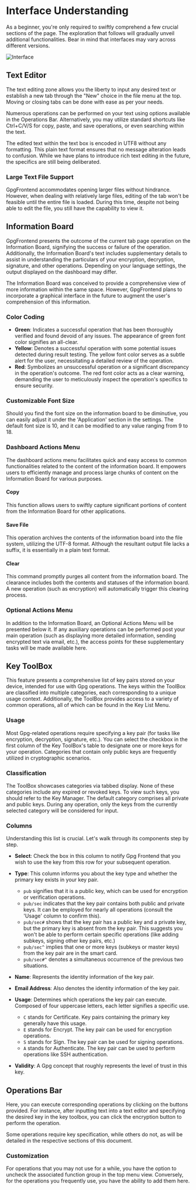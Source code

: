 # Interface Understanding

As a beginner, you're only required to swiftly comprehend a few crucial sections
of the page. The exploration that follows will gradually unveil additional
functionalities. Bear in mind that interfaces may vary across different
versions.

![Interface](https://image.cdn.bktus.com/i/2023/11/16/27c0bd12-8a1d-b9ae-2ecd-dbde5f96e36f.webp)

## Text Editor

The text editing zone allows you the liberty to input any desired text or
establish a new tab through the "New" choice in the file menu at the top. Moving
or closing tabs can be done with ease as per your needs.

Numerous operations can be performed on your text using options available in the
Operations Bar. Alternatively, you may utilize standard shortcuts like
Ctrl+C/V/S for copy, paste, and save operations, or even searching within the
text.

The edited text within the text box is encoded in UTF8 without any formatting.
This plain text format ensures that no message alteration leads to confusion.
While we have plans to introduce rich text editing in the future, the specifics
are still being deliberated.

### Large Text File Support

GpgFrontend accommodates opening larger files without hindrance. However, when
dealing with relatively large files, editing of the tab won't be feasible until
the entire file is loaded. During this time, despite not being able to edit the
file, you still have the capability to view it.

## Information Board

GpgFrontend presents the outcome of the current tab page operation on the
Information Board, signifying the success or failure of the operation.
Additionally, the Information Board's text includes supplementary details to
assist in understanding the particulars of your encryption, decryption,
signature, and other operations. Depending on your language settings, the output
displayed on the dashboard may differ.

The Information Board was conceived to provide a comprehensive view of more
information within the same space. However, GpgFrontend plans to incorporate a
graphical interface in the future to augment the user's comprehension of this
information.

### Color Coding

- **Green**: Indicates a successful operation that has been thoroughly verified
  and found devoid of any issues. The appearance of green font color signifies
  an all-clear.
- **Yellow**: Denotes a successful operation with some potential issues detected
  during result testing. The yellow font color serves as a subtle alert for the
  user, necessitating a detailed review of the operation.
- **Red**: Symbolizes an unsuccessful operation or a significant discrepancy in
  the operation's outcome. The red font color acts as a clear warning, demanding
  the user to meticulously inspect the operation's specifics to ensure security.

### Customizable Font Size

Should you find the font size on the information board to be diminutive, you can
easily adjust it under the 'Application' section in the settings. The default
font size is 10, and it can be modified to any value ranging from 9 to 18.

### Dashboard Actions Menu

The dashboard actions menu facilitates quick and easy access to common
functionalities related to the content of the information board. It empowers
users to efficiently manage and process large chunks of content on the
Information Board for various purposes.

#### Copy

This function allows users to swiftly capture significant portions of content
from the Information Board for other applications.

#### Save File

This operation archives the contents of the information board into the file
system, utilizing the UTF-8 format. Although the resultant output file lacks a
suffix, it is essentially in a plain text format.

#### Clear

This command promptly purges all content from the information board. The
clearance includes both the contents and statuses of the information board. A
new operation (such as encryption) will automatically trigger this clearing
process.

### Optional Actions Menu

In addition to the Information Board, an Optional Actions Menu will be presented
below it. If any auxiliary operations can be performed post your main operation
(such as displaying more detailed information, sending encrypted text via email,
etc.), the access points for these supplementary tasks will be made available
here.

## Key ToolBox

This feature presents a comprehensive list of key pairs stored on your device,
intended for use with Gpg operations. The keys within the ToolBox are classified
into multiple categories, each corresponding to a unique usage context.
Additionally, the ToolBox provides access to a variety of common operations, all
of which can be found in the Key List Menu.

### Usage

Most Gpg-related operations require specifying a key pair (for tasks like
encryption, decryption, signature, etc.). You can select the checkbox in the
first column of the Key ToolBox's table to designate one or more keys for your
operation. Categories that contain only public keys are frequently utilized in
cryptographic scenarios.

### Classification

The ToolBox showcases categories via tabbed display. None of these categories
include any expired or revoked keys. To view such keys, you should refer to the
Key Manager. The default category comprises all private and public keys. During
any operation, only the keys from the currently selected category will be
considered for input.

### Columns

Understanding this list is crucial. Let's walk through its components step by
step.

- **Select**: Check the box in this column to notify Gpg Frontend that you wish
  to use the key from this row for your subsequent operation.

- **Type**: This column informs you about the key type and whether the primary
  key exists in your key pair.

  - `pub` signifies that it is a public key, which can be used for encryption or
    verification operations.
  - `pub/sec` indicates that the key pair contains both public and private keys.
    It can be employed for nearly all operations (consult the 'Usage' column to
    confirm this).
  - `pub/sec#` shows that the key pair has a public key and a private key, but
    the primary key is absent from the key pair. This suggests you won't be able
    to perform certain specific operations (like adding subkeys, signing other
    key pairs, etc.)
  - `pub/sec^` implies that one or more keys (subkeys or master keys) from the
    key pair are in the smart card.
  - `pub/sec#^` denotes a simultaneous occurrence of the previous two
    situations.

- **Name**: Represents the identity information of the key pair.
- **Email Address**: Also denotes the identity information of the key pair.
- **Usage**: Determines which operations the key pair can execute. Composed of
  four uppercase letters, each letter signifies a specific use.

  - `C` stands for Certificate. Key pairs containing the primary key generally
    have this usage.
  - `E` stands for Encrypt. The key pair can be used for encryption operations.
  - `S` stands for Sign. The key pair can be used for signing operations.
  - `A` stands for Authenticate. The key pair can be used to perform operations
    like SSH authentication.

- **Validity**: A Gpg concept that roughly represents the level of trust in this
  key.

## Operations Bar

Here, you can execute corresponding operations by clicking on the buttons
provided. For instance, after inputting text into a text editor and specifying
the desired key in the key toolbox, you can click the encryption button to
perform the operation.

Some operations require key specification, while others do not, as will be
detailed in the respective sections of this document.

### Customization

For operations that you may not use for a while, you have the option to uncheck
the associated function group in the top menu view. Conversely, for the
operations you frequently use, you have the ability to add them here.
